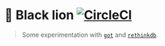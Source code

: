 # :lion: Black lion  [![CircleCI](https://circleci.com/gh/alex-page/black-lion.svg?style=svg)](https://circleci.com/gh/alex-page/black-lion)

> Some experimentation with [`got`](https://github.com/sindresorhus/got) and [`rethinkdb`](https://github.com/rethinkdb/rethinkdb).
